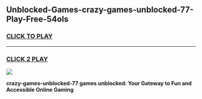 
## Unblocked-Games-crazy-games-unblocked-77-Play-Free-54ols
<h3>
<a href="https://premium76.site?title=crazy-games-unblocked-77&ref=23A">CLICK TO PLAY</a></h3>
<hr>

<h3>
<a href="https://premium76.site?title=crazy-games-unblocked-77&ref=23A">CLICK 2 PLAY</a>
  
</h3>

<a href="https://premium76.site?title=crazy-games-unblocked-77&ref=23A"><img src="https://clearcache.store/games.png"></a>


**crazy-games-unblocked-77 games unblocked: Your Gateway to Fun and Accessible Online Gaming**
